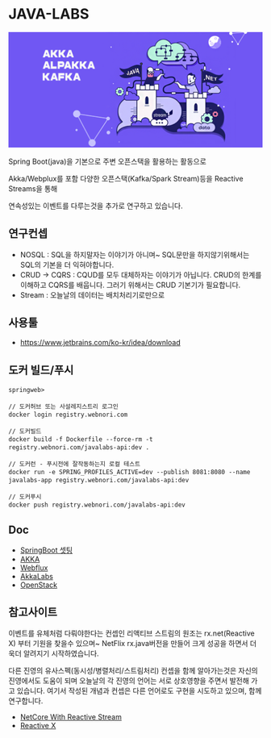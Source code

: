 # JAVA-LABS

![텍스트](./springweb//doc/akka-intro.png)


Spring Boot(java)을 기본으로 주변 오픈스택을 활용하는 활동으로

Akka/Webplux를 포함 다양한 오픈스택(Kafka/Spark Stream)등을  Reactive Streams을 통해 

연속성있는 이벤트를 다루는것을 추가로 연구하고 있습니다.


## 연구컨셉
- NOSQL : SQL을 하지말자는 이야기가 아니며~ SQL문만을 하지않기위해서는 SQL의 기본을 더 익혀야합니다.
- CRUD -> CQRS : CQUD를 모두 대체하자는 이야기가 아닙니다. CRUD의 한계를 이해하고 CQRS를 배웁니다. 그러기 위해서는 CRUD 기본기가 필요합니다.
- Stream : 오늘날의 데이터는 배치처리기로만으로 

## 사용툴

- https://www.jetbrains.com/ko-kr/idea/download


## 도커 빌드/푸시

```
springweb>

// 도커허브 또는 사설레지스트리 로그인
docker login registry.webnori.com

// 도커빌드
docker build -f Dockerfile --force-rm -t registry.webnori.com/javalabs-api:dev .

// 도커런 - 푸시전에 잘작동하는지 로컬 테스트
docker run -e SPRING_PROFILES_ACTIVE=dev --publish 8081:8080 --name javalabs-app registry.webnori.com/javalabs-api:dev

// 도커푸시
docker push registry.webnori.com/javalabs-api:dev

```


## Doc

- [SpringBoot 셋팅](./springweb/README.md)
- [AKKA](./springweb/src/test/java/com/webnori/springweb/akka/README.md)
- [Webflux](./springweb/src/test/java/com/webnori/springweb/webflux/README.md)
- [AkkaLabs](https://wiki.webnori.com/display/AKKA/AKKA+Labs)
- [OpenStack](./infra/README.md)


## 참고사이트

이벤트를 유체처럼 다뤄야한다는 컨셉인 리액티브 스트림의 원조는 rx.net(Reactive X) 부터 기원을 찾을수 있으며~
NetFlix rx.java버전을 만들어 크게 성공을 하면서 더욱더 알려지기 시작하였습니다.

다른 진영의 유사스펙(동시성/병렬처리/스트림처리) 컨셉을 함께 알아가는것은 자신의 진영에서도 도움이 되며
오늘날의 각 진영의 언어는 서로 상호영향을 주면서 발전해 가고 있습니다.
여기서 작성된 개념과 컨셉은 다른 언어로도 구현을 시도하고 있으며, 함께 연구합니다.

- [NetCore With Reactive Stream](https://github.com/psmon/NetCoreLabs)
- [Reactive X](https://reactivex.io/)